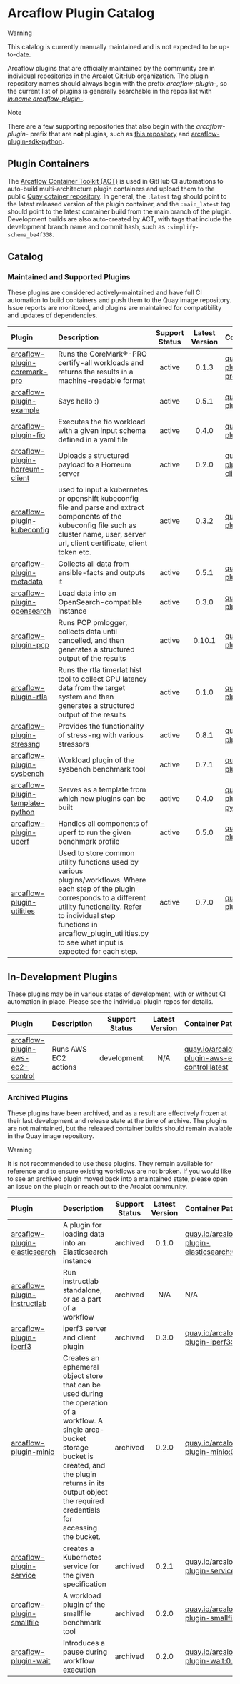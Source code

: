 # Arcaflow Plugin Catalog

> [!WARNING]
> This catalog is currently manually maintained and is not expected to be up-to-date.

Arcaflow plugins that are officially maintained by the community are in individual
repositories in the Arcalot GitHub organization. The plugin repository names should
always begin with the prefix *arcaflow-plugin-*, so the current list of plugins is
generally searchable in the repos list with [*in:name
arcaflow-plugin-*](https://github.com/orgs/arcalot/repositories?q=in%3Aname+arcaflow-plugin-).

> [!NOTE]
> There are a few supporting repositories that also begin with the *arcaflow-plugin-*
> prefix that are **not** plugins, such as [this
> repository](https://github.com/arcalot/arcaflow-plugin-catalog) and
> [arcaflow-plugin-sdk-python](https://github.com/arcalot/arcaflow-plugin-sdk-python).

## Plugin Containers

The [Arcaflow Container Toolkit
(ACT)](https://github.com/arcalot/arcaflow-container-toolkit) is used in GitHub CI
automations to auto-build multi-architecture plugin containers and upload them to the
public [Quay cotainer repository](https://quay.io/organization/arcalot). In general, the
`:latest` tag should point to the latest released version of the plugin container, and
the `:main_latest` tag should point to the latest container build from the main branch
of the plugin. Development builds are also auto-created by ACT, with tags that include
the development branch name and commit hash, such as `:simplify-schema_be4f338`.

## Catalog

### Maintained and Supported Plugins

These plugins are considered actively-maintained and have full CI automation to build
containers and push them to the Quay image repository. Issue reports are monitored, and
plugins are maintained for compatibility and updates of dependencies.

| Plugin | Description | Support Status | Latest Version | Container Path |
| :----- | :---------- | :------------: | :------------: | :------------- |
| [arcaflow-plugin-coremark-pro](https://github.com/arcalot/arcaflow-plugin-coremark-pro) | Runs the CoreMark®-PRO certify-all workloads and returns the results in a machine-readable format | active | 0.1.3 | [quay.io/arcalot/arcaflow-plugin-coremark-pro:0.1.3](quay.io/arcalot/arcaflow-plugin-coremark-pro:0.1.3) |
| [arcaflow-plugin-example](https://github.com/arcalot/arcaflow-plugin-example) | Says hello :) | active | 0.5.1 | [quay.io/arcalot/arcaflow-plugin-example:0.5.1](quay.io/arcalot/arcaflow-plugin-elasticsearcho:0.5.1) |
| [arcaflow-plugin-fio](https://github.com/arcalot/arcaflow-plugin-fio) | Executes the fio workload with a given input schema defined in a yaml file | active | 0.4.0 | [quay.io/arcalot/arcaflow-plugin-fio:0.4.0](quay.io/arcalot/arcaflow-plugin-fio:0.4.0) |
| [arcaflow-plugin-horreum-client](https://github.com/arcalot/arcaflow-plugin-horreum-client) | Uploads a structured payload to a Horreum server | active | 0.2.0 | [quay.io/arcalot/arcaflow-plugin-horreum-client:0.2.0](quay.io/arcalot/arcaflow-plugin-horreum-client:0.2.0) |
| [arcaflow-plugin-kubeconfig](https://github.com/arcalot/arcaflow-plugin-kubeconfig) | used to input a kubernetes or openshift kubeconfig file and parse and extract components of the kubeconfig file such as cluster name, user, server url, client certificate, client token etc. | active | 0.3.2 | [quay.io/arcalot/arcaflow-plugin-kubeconfig:0.3.2](quay.io/arcalot/arcaflow-plugin-kubeconfig:0.3.2) |
| [arcaflow-plugin-metadata](https://github.com/arcalot/arcaflow-plugin-metadata) | Collects all data from ansible-facts and outputs it | active | 0.5.1 | [quay.io/arcalot/arcaflow-plugin-metadata:0.5.1](quay.io/arcalot/arcaflow-plugin-metadata:0.5.1) |
| [arcaflow-plugin-opensearch](https://github.com/arcalot/arcaflow-plugin-opensearch) | Load data into an OpenSearch-compatible instance | active | 0.3.0 | [quay.io/arcalot/arcaflow-plugin-opensearch:0.3.0](quay.io/arcalot/arcaflow-plugin-opensearch:0.3.0) |
| [arcaflow-plugin-pcp](https://github.com/arcalot/arcaflow-plugin-pcp) | Runs PCP pmlogger, collects data until cancelled, and then generates a structured output of the results | active | 0.10.1 | [quay.io/arcalot/arcaflow-plugin-pcp:0.10.1](quay.io/arcalot/arcaflow-plugin-pcp:0.10.1) |
| [arcaflow-plugin-rtla](https://github.com/arcalot/arcaflow-plugin-rtla) | Runs the rtla timerlat hist tool to collect CPU latency data from the target system and then generates a structured output of the results | active | 0.1.0 | [quay.io/arcalot/arcaflow-plugin-rtla:0.1.0](quay.io/arcalot/arcaflow-plugin-rtla:0.1.0) |
| [arcaflow-plugin-stressng](https://github.com/arcalot/arcaflow-plugin-stressng) | Provides the functionality of stress-ng with various stressors | active | 0.8.1 | [quay.io/arcalot/arcaflow-plugin-stressng:0.8.1](quay.io/arcalot/arcaflow-plugin-stressng:0.8.1) |
| [arcaflow-plugin-sysbench](https://github.com/arcalot/arcaflow-plugin-sysbench) | Workload plugin of the sysbench benchmark tool | active | 0.7.1 | [quay.io/arcalot/arcaflow-plugin-sysbench:0.7.1](quay.io/arcalot/arcaflow-plugin-sysbench:0.7.1) |
| [arcaflow-plugin-template-python](https://github.com/arcalot/arcaflow-plugin-template-python) | Serves as a template from which new plugins can be built | active | 0.4.0 | [quay.io/arcalot/arcaflow-plugin-template-python:0.4.0](quay.io/arcalot/arcaflow-plugin-template-python:0.4.0) |
| [arcaflow-plugin-uperf](https://github.com/arcalot/arcaflow-plugin-uperf) | Handles all components of uperf to run the given benchmark profile | active | 0.5.0 | [quay.io/arcalot/arcaflow-plugin-uperf:0.5.0](quay.io/arcalot/arcaflow-plugin-uperf:0.5.0) |
| [arcaflow-plugin-utilities](https://github.com/arcalot/arcaflow-plugin-utilities) | Used to store common utility functions used by various plugins/workflows. Where each step of the plugin corresponds to a different utility functionality. Refer to individual step functions in arcaflow_plugin_utilities.py to see what input is expected for each step. | active | 0.7.0 | [quay.io/arcalot/arcaflow-plugin-utilities:0.7.0](quay.io/arcalot/arcaflow-plugin-utilities:0.7.0) |

## In-Development Plugins

These plugins may be in various states of development, with or without CI automation in
place. Please see the individual plugin repos for details.

| Plugin | Description | Support Status | Latest Version | Container Path |
| :----- | :---------- | :------------: | :------------: | :------------- |
| [arcaflow-plugin-aws-ec2-control](https://github.com/arcalot/arcaflow-plugin-aws-ec2-control) | Runs AWS EC2 actions | development | N/A | [quay.io/arcalot/arcaflow-plugin-aws-ec2-control:latest](quay.io/arcalot/arcaflow-plugin-aws-ec2-control:latest) |

### Archived Plugins

These plugins have been archived, and as a result are effectively frozen at their last
development and release state at the time of archive. The plugins are not maintained,
but the released container builds should remain avalable in the Quay image repository.

> [!WARNING]
> It is not recommended to use these plugins. They remain available for reference and to
> ensure existing workflows are not broken. If you would like to see an archived plugin
> moved back into a maintained state, please open an issue on the plugin or reach out to
> the Arcalot community.

| Plugin | Description | Support Status | Latest Version | Container Path |
| :----- | :---------- | :------------: | :------------: | :------------- |
| [arcaflow-plugin-elasticsearch](https://github.com/arcalot/arcaflow-plugin-elasticsearch) | A plugin for loading data into an Elasticsearch instance | archived | 0.1.0 | [quay.io/arcalot/arcaflow-plugin-elasticsearch:0.1.0](quay.io/arcalot/arcaflow-plugin-elasticsearch:0.1.0) |
| [arcaflow-plugin-instructlab](https://github.com/arcalot/arcaflow-plugin-instructlab) |  Run instructlab standalone, or as a part of a workflow | archived | N/A | N/A |
| [arcaflow-plugin-iperf3](https://github.com/arcalot/arcaflow-plugin-iperf3) | iperf3 server and client plugin | archived | 0.3.0 | [quay.io/arcalot/arcaflow-plugin-iperf3:0.3.0](quay.io/arcalot/arcaflow-plugin-iperf3:0.3.0) |
| [arcaflow-plugin-minio](https://github.com/arcalot/arcaflow-plugin-minio) | Creates an ephemeral object store that can be used during the operation of a workflow. A single arca-bucket storage bucket is created, and the plugin returns in its output object the required credentials for accessing the bucket. | archived | 0.2.0 | [quay.io/arcalot/arcaflow-plugin-minio:0.2.0](quay.io/arcalot/arcaflow-plugin-minio:0.2.0) |
| [arcaflow-plugin-service](https://github.com/arcalot/arcaflow-plugin-service) | creates a Kubernetes service for the given specification | archived | 0.2.1 | [quay.io/arcalot/arcaflow-plugin-service:0.2.1](quay.io/arcalot/arcaflow-plugin-service:0.2.1) |
| [arcaflow-plugin-smallfile](https://github.com/arcalot/arcaflow-plugin-smallfile) | A workload plugin of the smallfile benchmark tool | archived | 0.2.0 | [quay.io/arcalot/arcaflow-plugin-smallfile:0.2.0](quay.io/arcalot/arcaflow-plugin-smallfile:0.2.0) |
| [arcaflow-plugin-wait](https://github.com/arcalot/arcaflow-plugin-wait) | Introduces a pause during workflow execution | archived | 0.2.0 | [quay.io/arcalot/arcaflow-plugin-wait:0.2.0](quay.io/arcalot/arcaflow-plugin-wait:0.2.0) |
